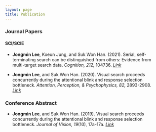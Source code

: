 ```yaml
---
layout: page
title: Publication
---
```




### Journal Papers

#### SCI/SCIE

- **Jongmin Lee**, Koeun Jung, and Suk Won Han. (2021). Serial, self-terminating search can be distinguished from others: Evidence from multi-target search data. _Cognition, 212,_ 104736. [_Link_](https://www.sciencedirect.com/science/article/pii/S0010027721001554?via%3Dihub)


- **Jongmin Lee**, and Suk Won Han. (2020). Visual search proceeds concurrently during the attentional blink and response selection bottleneck. _Attention, Perception, & Psychophysics, 82,_ 2893-2908. [_Link_](https://link.springer.com/content/pdf/10.3758/s13414-020-02047-6.pdf)


### Conference Abstract

- **Jongmin Lee**, and Suk Won Han. (2019). Visual search proceeds concurrently during the attentional blink and response selection bottleneck. _Journal of Vision, 19_(10), 17a-17a. [_Link_](https://jov.arvojournals.org/article.aspx?articleid=2749915)

